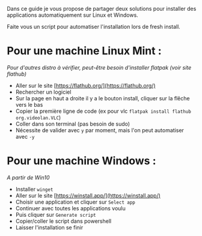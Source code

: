 Dans ce guide je vous propose de partager deux solutions pour installer des applications automatiquement sur Linux et Windows.

Faite vous un script pour automatiser l'installation lors de fresh install.

# Pour une machine Linux Mint :
*Pour d'autres distro à vérifier, peut-être besoin d'installer flatpak (voir site flathub)*

- Aller sur le site [https://flathub.org/](https://flathub.org/)  
- Rechercher un logiciel  
- Sur la page en haut a droite il y a le bouton install, cliquer sur la flêche vers le bas
- Copier la première ligne de code (ex pour vlc `flatpak install flathub org.videolan.VLC`)
- Coller dans son terminal (pas besoin de sudo)
- Nécessite de valider avec `y` par moment, mais l'on peut automatiser avec `-y`


# Pour une machine Windows :
*A partir de Win10*

- Installer `winget`
- Aller sur le site [https://winstall.app/](https://winstall.app/)
- Choisir une application et cliquer sur `Select app`
- Continuer avec toutes les applications voulu
- Puis cliquer sur `Generate script`
- Copier/coller le script dans powershell
- Laisser l'installation se finir
